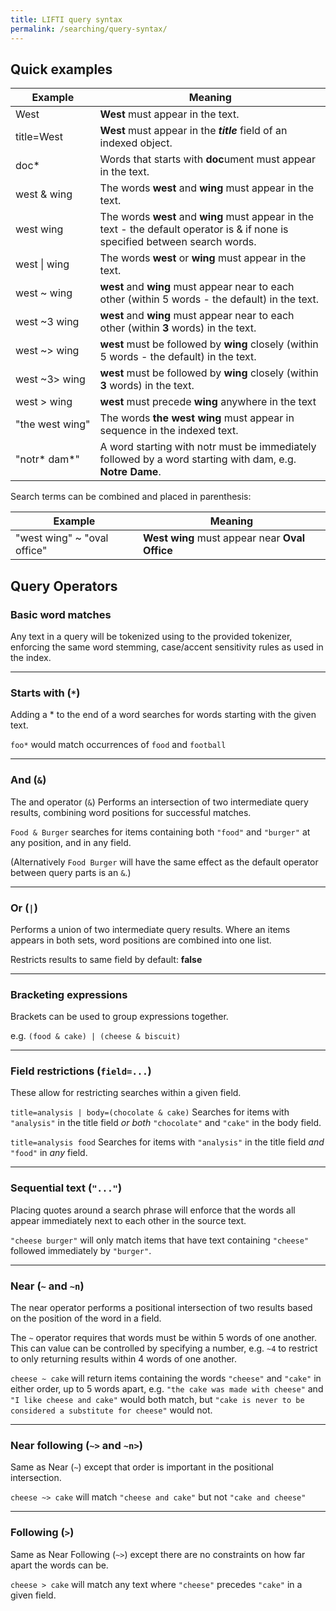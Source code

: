 ```yaml
---
title: LIFTI query syntax
permalink: /searching/query-syntax/
---
```


## Quick examples

Example|Meaning
-|-
West|**West** must appear in the text.
title=West|**West** must appear in the ***title*** field of an indexed object.
doc*|Words that starts with **doc**ument must appear in the text.
west&nbsp;&&nbsp;wing|The words **west** and **wing** must appear in the text.
west&nbsp;wing|The words **west** and **wing** must appear in the text - the default operator is & if none is specified between search words.
west&nbsp;\|&nbsp;wing|The words **west** or **wing** must appear in the text.
west&nbsp;~&nbsp;wing|**west** and **wing** must appear near to each other (within 5 words - the default) in the text.
west&nbsp;~3&nbsp;wing|**west** and **wing** must appear near to each other (within **3** words) in the text.
west&nbsp;~>&nbsp;wing|**west** must be followed by **wing** closely (within 5 words - the default) in the text.
west&nbsp;~3>&nbsp;wing|**west** must be followed by **wing** closely (within **3** words) in the text.
west&nbsp;>&nbsp;wing|**west** must precede **wing** anywhere in the text
"the&nbsp;west&nbsp;wing"|The words **the west wing** must appear in sequence in the indexed text.
"notr*&nbsp;dam*"|A word starting with notr must be immediately followed by a word starting with dam, e.g. **Notre Dame**.

Search terms can be combined and placed in parenthesis:

Example|Meaning
-|-
"west wing" ~ "oval office"|**West wing** must appear near **Oval Office**

## Query Operators

### Basic word matches

Any text in a query will be tokenized using to the provided tokenizer, 
enforcing the same word stemming, case/accent sensitivity rules as used in the index.

---

### Starts with (`*`)

Adding a * to the end of a word searches for words starting with the given text.

`foo*` would match occurrences of `food` and `football`

---

### And (`&`)

The and operator (`&`) Performs an intersection of two intermediate query results, combining word positions for successful matches.

`Food & Burger` searches for items containing both `"food"` and `"burger"` at any position, and in any field.

(Alternatively `Food Burger` will have the same effect as the default operator between query parts is an `&`.)

---

### Or (`|`)

Performs a union of two intermediate query results. Where an items appears in both sets, word positions are combined into one list.

Restricts results to same field by default: **false**

---

### Bracketing expressions

Brackets can be used to group expressions together.

e.g. `(food & cake) | (cheese & biscuit)`

---

### Field restrictions (`field=...`)

These allow for restricting searches within a given field.

`title=analysis | body=(chocolate & cake)` Searches for items with `"analysis"` in the title field *or both* `"chocolate"` and `"cake"` in the body field.

`title=analysis food` Searches for items with `"analysis"` in the title field *and* `"food"` in *any* field.

---

### Sequential text (`"..."`)

Placing quotes around a search phrase will enforce that the words all appear
immediately next to each other in the source text.

`"cheese burger"` will only match items that have text containing `"cheese"` followed immediately by `"burger"`.

---

### Near (`~` and `~n`)

The near operator performs a positional intersection of two results based on the position of the word in a field.

The `~` operator requires that words must be within 5 words of one another. This can value can be controlled by specifying a number, e.g. `~4` to restrict to only returning results within 4 words of one another.

`cheese ~ cake` will return items containing the words `"cheese"` and `"cake"` in either order, up to 5 words apart, e.g. `"the cake was made with cheese"` and `"I like cheese and cake"` would both match, but `"cake is never to be considered a substitute for cheese"` would not.

---

### Near following (`~>` and `~n>`)
Same as Near (`~`) except that order is important in the positional intersection.

`cheese ~> cake` will match `"cheese and cake"` but not `"cake and cheese"`

---

### Following (`>`)
Same as Near Following (`~>`) except there are no constraints on how far apart the words can be.

`cheese > cake` will match any text where `"cheese"` precedes `"cake"` in a given field.
